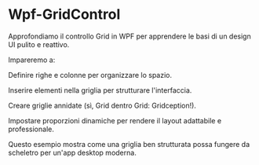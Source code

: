 # Wpf-GridControl


Approfondiamo il controllo Grid in WPF per apprendere le basi di un design UI pulito e reattivo.

Impareremo a:

Definire righe e colonne per organizzare lo spazio.

Inserire elementi nella griglia per strutturare l'interfaccia.

Creare griglie annidate (sì, Grid dentro Grid: Gridception!).

Impostare proporzioni dinamiche per rendere il layout adattabile e professionale.

Questo esempio mostra come una griglia ben strutturata possa fungere da scheletro per un'app desktop moderna.

